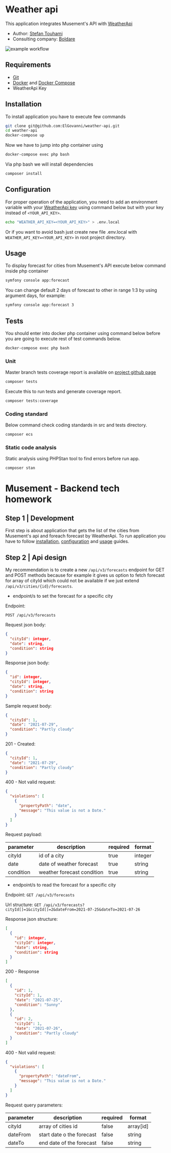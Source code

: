 # Weather api
This application integrates Musement's API with [WeatherApi](https://www.weatherapi.com)

* Author: [Stefan Touhami](https://touhami.pl)
* Consulting company: [Boldare](https://boldare.com)

![example workflow](https://github.com/elgovanni/weather-api/actions/workflows/ci.yml/badge.svg)

## Requirements
* [Git](https://git-scm.com/downloads)
* [Docker](https://docs.docker.com/install) and [Docker Compose](https://docs.docker.com/compose/install)
* WeatherApi Key

## Installation
To install application you have to execute few commands
```bash
git clone git@github.com:ElGovanni/weather-api.git
cd weather-api
docker-compose up
```

Now we have to jump into php container using
```bash
docker-compose exec php bash
```

Via php bash we will install dependencies
```bash
composer install
```

## Configuration
For proper operation of the application, you need to add an environment variable with your [WeatherApi key](https://www.weatherapi.com) using command below but with your key instead of `<YOUR_API_KEY>`.
```bash
echo "WEATHER_API_KEY=<YOUR_API_KEY>" > .env.local
```
Or if you want to avoid bash just create new file .env.local with `WEATHER_API_KEY=<YOUR_API_KEY>` in root project directory.

## Usage
To display forecast for cities from Musement's API execute below command inside php container
```bash
symfony console app:forecast 
```
You can change default 2 days of forecast to other in range 1:3 by using argument days, for example:
```bash
symfony console app:forecast 3
```

## Tests
You should enter into docker php container using command below before you are going to execute rest of test commands below.

```bash
docker-compose exec php bash
```

### Unit
Master branch tests coverage report is available on [project github page](https://elgovanni.github.io/weather-api)

```bash
composer tests
```
Execute this to run tests and generate coverage report.
```bash
composer tests:coverage
```

### Coding standard
Below command check coding standards in src and tests directory.

```bash
composer ecs
```

### Static code analysis
Static analysis using PHPStan tool to find errors before run app.

```bash
composer stan
```

# Musement - Backend tech homework
## Step 1 | Development
First step is about application that gets the list of the cities from Musement's api and foreach forecast by WeatherApi.
To run application you have to follow [installation](#installation), [configuration](#configuration) and [usage](#usage) guides.

## Step 2 | Api design
My recommendation is to create a new `/api/v3/forecasts` endpoint for GET and POST methods because for example it gives us option to fetch forecast for array of cityId which could not be available if we just extend `/api/v3/cities/{id}/forecasts`.
* endpoint/s to set the forecast for a specific city

Endpoint:
```http request
POST /api/v3/forecasts
```
Request json body:
```json
{
  "cityId": integer,
  "date": string,
  "condition": string
}
```
Response json body:
```json
{
  "id": integer,
  "cityId": integer,
  "date": string,
  "condition": string
}
```
Sample request body:
```json
{
  "cityId": 1,
  "date": "2021-07-29",
  "condition": "Partly cloudy"
}
```
201 - Created:
```json
{
  "cityId": 1,
  "date": "2021-07-29",
  "condition": "Partly cloudy"
}
```
400 - Not valid request:
```json
{
  "violations": [
    {
      "propertyPath": "date",
      "message": "This value is not a Date."
    }
  ] 
}
```
Request payload:

| parameter | description                | required | format  |
|-----------|----------------------------|----------|---------|
| cityId    | id of a city               | true     | integer |
| date      | date of weather forecast   | true     | string  |
| condition | weather forecast condition | true     | string  |

* endpoint/s to read the forecast for a specific city

Endpoint:
`GET /api/v3/forecasts`

Url structure:
`GET /api/v3/forecasts?cityId[]=1&cityId[]=2&dateFrom=2021-07-25&dateTo=2021-07-26`

Response json structure:
```json
[
  {
    "id": integer,
    "cityId": integer,
    "date": string,
    "condition": string
  }
]
```
200 - Response
```json
[
  {
    "id": 1,
    "cityId": 1,
    "date": "2021-07-25",
    "condition": "Sunny"
  },
  {
    "id": 2,
    "cityId": 1,
    "date": "2021-07-26",
    "condition": "Partly cloudy"
  }
]
```
400 - Not valid request:
```json
{
  "violations": [
    {
      "propertyPath": "dateFrom",
      "message": "This value is not a Date."
    }
  ] 
}
```
Request query parameters:

| parameter | description               | required | format    |
|-----------|---------------------------|----------|-----------|
| cityId    | array of cities id        | false    | array[id] |
| dateFrom  | start date o the forecast | false    | string    |
| dateTo    | end date of the forecast  | false    | string    |
